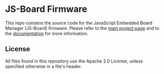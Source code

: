 # JS-Board Firmware

This repo contains the source code for the JavaScript Embedded Board Manager (JS-Board) firmware.
Please refer to the [main project page](https://js-board.github.io/) and to the
[documentation](https://js-board.github.io/docs) for more information.

## License

All files found in this repository use the Apache 2.0 License,
unless specified otherwise in a file's header.
